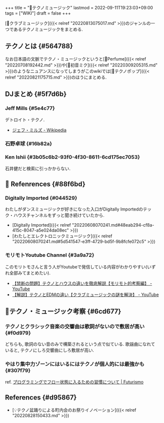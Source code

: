 +++
title = "📝テクノミュージック"
lastmod = 2022-09-11T19:23:03+09:00
tags = ["WIKI"]
draft = false
+++

[📝クラブミュージック]({{< relref "20220813075017.md" >}})のジャンルの一つであるテクノミュージックをまとめる.


## テクノとは {#564788}

なお日本語の文脈でテクノ・ミュージックというと[📝Perfume]({{< relref "20220708192442.md" >}})や[📝初音ミク]({{< relref "20220309205315.md" >}})のようなニュアンスになってしまうがこのwikiでは[📝テクノポップ]({{< relref "20220821175715.md" >}})のほうにまとめる.


## DJまとめ {#5f7d6b}


### Jeff Mills {#5e4c77}

デトロイト・テクノ.

-   [ジェフ・ミルズ - Wikipedia](https://ja.wikipedia.org/wiki/%E3%82%B8%E3%82%A7%E3%83%95%E3%83%BB%E3%83%9F%E3%83%AB%E3%82%BA)


### 石野卓球 {#16b82a}


### Ken Ishii {#3b05c6b2-93f0-4f30-8611-6cd175ec7053}

石井健だと検索に引っかからない.


## <span class="org-todo todo _">🔗</span> Refenrences {#88f6bd}


### Digitally Imported {#044529}

わたしがダンスミュージックが好きになった入口がDigitally Importedのテック・ハウスチャンネルをずっと聞き続けていたから.

-   [Digitally Imported]({{< relref "20220608070241.md#48eab294-cf8a-415c-8047-a5e024da08ec" >}})
-   [わたしとエレクトロニックミュージック]({{< relref "20220608070241.md#5d541547-e3ff-4729-bd5f-9b8fcfe072c5" >}})


### モリモトYoutube Channel {#3a9a72}

このモリトモさんと言う人がYoutubeで発信している内容がわかりやすい(いずれ全部みてまとめたい).

-   [【禁断の問題】テクノとハウスの違いを徹底解説【モリモト的考察編】 - YouTube](https://www.youtube.com/watch?v=-JrLn3cA0QE)
-   [【解説】テクノとEDMの違い【クラブミュージックの謎を解決】 - YouTube](https://www.youtube.com/watch?v=xZBOJj_32xE)


## 🤔テクノ・ミュージック考察 {#6cd677}


### テクノとクラシック音楽の交響曲は歌詞がないので敷居が高い {#f0d979}

どちらも, 歌詞のない音のみで構築されるという点で似ている. 歌謡曲になれていると, テクノにしろ交響曲にしろ敷居が高い.


### やはり集中力ゾーンにはいるにはテクノが個人的には最強かも {#307f79}

ref. [プログラミングでフロー状態に入るための習慣について | Futurismo](https://futurismo.biz/archives/5665/)


## References {#d95867}

-   [💡テクノ盆踊りによる町内会のお祭りイノベーション]({{< relref "20220828150433.md" >}})
